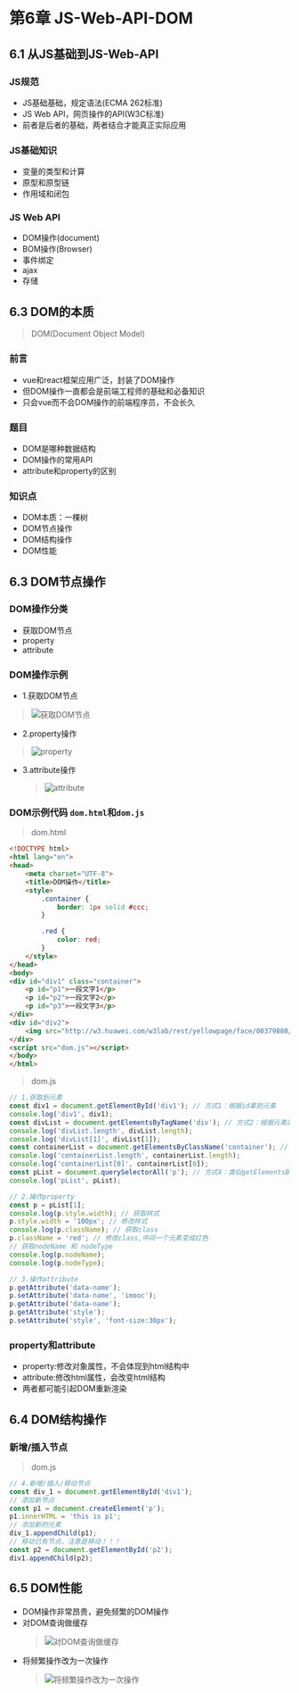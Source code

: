 # 第6章 JS-Web-API-DOM

## 6.1 从JS基础到JS-Web-API

### JS规范

+ JS基础基础，规定语法(ECMA 262标准)
+ JS Web API，网页操作的API(W3C标准)
+ 前者是后者的基础，两者结合才能真正实际应用

### JS基础知识

+ 变量的类型和计算
+ 原型和原型链
+ 作用域和闭包

### JS Web API

+ DOM操作(document)
+ BOM操作(Browser)
+ 事件绑定
+ ajax
+ 存储

## 6.3 DOM的本质
> DOM(Document Object Model)

### 前言

+ vue和react框架应用广泛，封装了DOM操作
+ 但DOM操作一直都会是前端工程师的基础和必备知识
+ 只会vue而不会DOM操作的前端程序员，不会长久

### 题目

+ DOM是哪种数据结构
+ DOM操作的常用API
+ attribute和property的区别

### 知识点

+ DOM本质：一棵树
+ DOM节点操作
+ DOM结构操作
+ DOM性能

## 6.3 DOM节点操作

### DOM操作分类
+ 获取DOM节点
+ property
+ attribute


### DOM操作示例
+  1.获取DOM节点
  > ![获取DOM节点](https://img.mukewang.com/szimg/5dc3eb650001d31519201080.jpg)
+  2.property操作
  > ![property](https://img.mukewang.com/szimg/5dc3ec990001dac019201080.jpg)
+ 3.attribute操作
  > ![attribute](https://img.mukewang.com/szimg/5dc3ece30001cb5f19201080.jpg)

### DOM示例代码 `dom.html`和`dom.js`

> dom.html

```html
<!DOCTYPE html>
<html lang="en">
<head>
    <meta charset="UTF-8">
    <title>DOM操作</title>
    <style>
        .container {
            border: 1px solid #ccc;
        }

        .red {
            color: red;
        }
    </style>
</head>
<body>
<div id="div1" class="container">
    <p id="p1">一段文字1</p>
    <p id="p2">一段文字2</p>
    <p id="p3">一段文字3</p>
</div>
<div id="div2">
    <img src="http://w3.huawei.com/w3lab/rest/yellowpage/face/00379880/120" alt="">
</div>
<script src="dom.js"></script>
</body>
</html>
```

> dom.js

```javascript
// 1.获取到元素
const div1 = document.getElementById('div1'); // 方式1：根据id拿到元素
console.log('div1', div1);
const divList = document.getElementsByTagName('div'); // 方式2：根据元素类型拿到所有的div元素
console.log('divList.length', divList.length);
console.log('divList[1]', divList[1]);
const containerList = document.getElementsByClassName('container'); // 方式3：根据类名拿到类名为container的所有元素
console.log('containerList.length', containerList.length);
console.log('containerList[0]', containerList[0]);
const pList = document.querySelectorAll('p'); // 方式4：类似getElementsByTagName
console.log('pList', pList);

// 2.操作property
const p = pList[1];
console.log(p.style.width); // 获取样式
p.style.width = '100px'; // 修改样式
console.log(p.className); // 获取class
p.className = 'red'; // 修改class,中间一个元素变成红色
// 获取nodeName 和 nodeType
console.log(p.nodeName);
console.log(p.nodeType);

// 3.操作attribute
p.getAttribute('data-name');
p.setAttribute('data-name', 'imooc');
p.getAttribute('data-name');
p.getAttribute('style');
p.setAttribute('style', 'font-size:30px');
```

### property和attribute
+ property:修改对象属性，不会体现到html结构中
+ attribute:修改html属性，会改变html结构
+ 两者都可能引起DOM重新渲染

## 6.4 DOM结构操作

### 新增/插入节点

> dom.js

```javascript
// 4.新增/插入/移动节点
const div_1 = document.getElementById('div1');
// 添加新节点
const p1 = document.createElement('p');
p1.innerHTML = 'this is p1';
// 添加新的元素
div_1.appendChild(p1);
// 移动已有节点，注意是移动！！！
const p2 = document.getElementById('p2');
div1.appendChild(p2);
```

## 6.5 DOM性能

+ DOM操作非常昂贵，避免频繁的DOM操作
+ 对DOM查询做缓存
  > ![对DOM查询做缓存](https://img1.sycdn.imooc.com/szimg/5dc40ee90001313b19201080.jpg)
+ 将频繁操作改为一次操作
  > ![将频繁操作改为一次操作](https://img.mukewang.com/szimg/5dc411690001e3a719201080.jpg)
